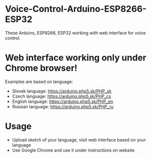# Voice-Control-Arduino-ESP8266-ESP32
These Arduino, ESP8266, ESP32 working with web interface for voice control.

# Web interface working only under Chrome browser!
Examples are based on language:
* Slovak language: https://arduino.php5.sk/PHP_sk
* Czech language: https://arduino.php5.sk/PHP_cs
* English language: https://arduino.php5.sk/PHP_en
* Russian language: https://arduino.php5.sk/PHP_ru

# Usage
* Upload sketch of your language, visit web interface based on your language
* Use Google Chrome and use it under instructions on website
